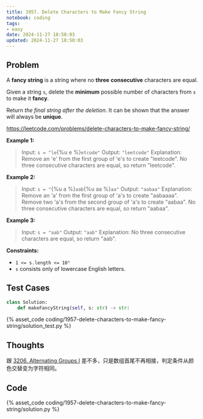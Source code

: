```yaml
---
title: 1957. Delete Characters to Make Fancy String
notebook: coding
tags:
- easy
date: 2024-11-27 18:50:03
updated: 2024-11-27 18:50:03
---
```

## Problem

A **fancy string** is a string where no **three** **consecutive** characters are equal.

Given a string `s`, delete the **minimum** possible number of characters from `s` to make it **fancy**.

Return _the final string after the deletion_. It can be shown that the answer will always be **unique**.

<https://leetcode.com/problems/delete-characters-to-make-fancy-string/>

**Example 1:**

> Input: `s = "le`{%u e %}`etcode"`
> Output: `"leetcode"`
> Explanation:
> Remove an 'e' from the first group of 'e's to create "leetcode".
> No three consecutive characters are equal, so return "leetcode".

**Example 2:**

> Input: `s = "`{%u a %}`aab`{%u aa %}`aa"`
> Output: `"aabaa"`
> Explanation:
> Remove an 'a' from the first group of 'a's to create "aabaaaa".
> Remove two 'a's from the second group of 'a's to create "aabaa".
> No three consecutive characters are equal, so return "aabaa".

**Example 3:**

> Input: `s = "aab"`
> Output: `"aab"`
> Explanation: No three consecutive characters are equal, so return "aab".

**Constraints:**

- `1 <= s.length <= 10⁵`
- `s` consists only of lowercase English letters.

## Test Cases

``` python
class Solution:
    def makeFancyString(self, s: str) -> str:
```

{% asset_code coding/1957-delete-characters-to-make-fancy-string/solution_test.py %}

## Thoughts

跟 [3206. Alternating Groups I](/coding/3206-alternating-groups-i) 差不多，只是数组首尾不再相接，判定条件从颜色交替变为字符相同。

## Code

{% asset_code coding/1957-delete-characters-to-make-fancy-string/solution.py %}

